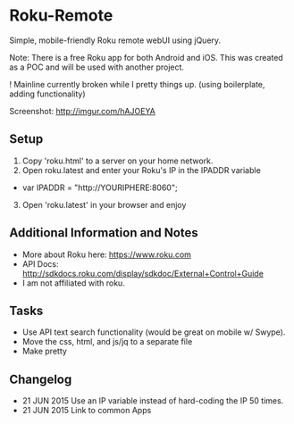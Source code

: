 # Roku-Remote
Simple, mobile-friendly Roku remote webUI using jQuery. 

Note: There is a free Roku app for both Android and iOS. This was created as a POC and will be used with another project.

! Mainline currently broken while I pretty things up. (using boilerplate, adding functionality)

Screenshot: http://imgur.com/hAJOEYA

## Setup
1. Copy 'roku.html' to a server on your home network.
2. Open roku.latest and enter your Roku's IP in the IPADDR variable 
* var IPADDR = "http://YOURIPHERE:8060";
3. Open 'roku.latest' in your browser and enjoy

## Additional Information and Notes
* More about Roku here: https://www.roku.com
* API Docs: http://sdkdocs.roku.com/display/sdkdoc/External+Control+Guide
* I am not affiliated with roku.

## Tasks
* Use API text search functionality (would be great on mobile w/ Swype).
* Move the css, html, and js/jq to a separate file
* Make pretty

## Changelog
* 21 JUN 2015 Use an IP variable instead of hard-coding the IP 50 times. 
* 21 JUN 2015 Link to common Apps
